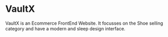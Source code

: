 # VaultX

VaultX is an Ecommerce FrontEnd Website. It focusses on the Shoe selling category and have a modern and sleep design interface. 
